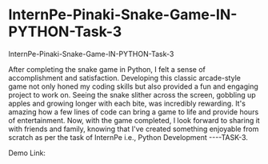 # InternPe-Pinaki-Snake-Game-IN-PYTHON-Task-3
InternPe-Pinaki-Snake-Game-IN-PYTHON-Task-3

After completing the snake game in Python, I felt a sense of accomplishment and satisfaction. Developing this classic arcade-style game not only honed my coding skills but also provided a fun and engaging project to work on. Seeing the snake slither across the screen, gobbling up apples and growing longer with each bite, was incredibly rewarding. It's amazing how a few lines of code can bring a game to life and provide hours of entertainment. Now, with the game completed, I look forward to sharing it with friends and family, knowing that I've created something enjoyable from scratch as per the task of InternPe i.e., Python Development ----TASK-3.

Demo Link: 
